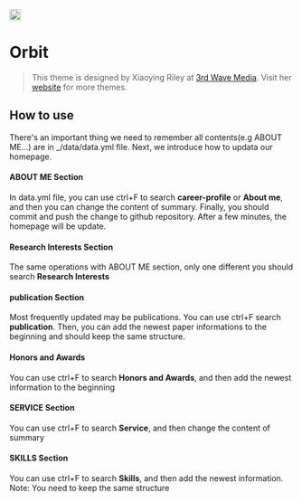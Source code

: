 <a href="https://jekyll-themes.com">
<img src="https://img.shields.io/badge/featured%20on-JT-red.svg" height="20" alt="Jekyll Themes Shield" >
</a>

# Orbit
> This theme is designed by Xiaoying Riley at [3rd Wave Media](http://themes.3rdwavemedia.com/). 
> Visit her [website](http://themes.3rdwavemedia.com/) for more themes.

## How to use
There's an important thing we need to remember all contents(e.g ABOUT ME...) are in _/data/data.yml file. 
Next, we introduce how to updata our homepage.

#### ABOUT ME Section
In data.yml file, you can use ctrl+F to search **career-profile** or **About me**, and then you can change the content of summary.
Finally, you should commit and push the change to github repository. After a few minutes, the homepage will be update.

#### Research Interests Section
The same operations with ABOUT ME section, only one different you should search **Research Interests**

#### publication Section
Most frequently updated may be publications. You can use ctrl+F search **publication**. Then, you can add the newest
paper informations to the beginning and should keep the same structure.

#### Honors and Awards 
You can use ctrl+F to search **Honors and Awards**, and then add the newest information to the beginning

#### SERVICE Section
You can use ctrl+F to search **Service**, and then change the content of summary

#### SKILLS Section
You can use ctrl+F to search **Skills**, and then add the newest information. Note: You need to keep the same structure


